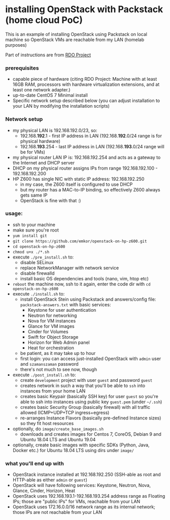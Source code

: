 # installing OpenStack with Packstack (home cloud PoC)
This is an example of installing OpenStack using Packstack on local machine so OpenStack VMs are reachable from my LAN (homelab purposes)

Part of instructions are from [RDO Project](https://www.rdoproject.org/install/packstack/)

### prerequisites
- capable piece of hardware (citing RDO Project: Machine with at least 16GB RAM, processors with hardware virtualization extensions, and at least one network adapter.)
- up-to-date CentOS 7 Minimal install
- Specific network setup described below (you can adjust installation to your LAN by modifying the installation scripts)

### Network setup
- my physical LAN is 192.168.192.0/23, so:
    - 192.168.**192**.1 - first IP address in LAN (192.168.**192**.0/24 range is for physical hardware)
    - 192.168.**193**.254 - last IP address in LAN (192.168.**193**.0/24 range will be for VMs)
- my physical router LAN IP is: 192.168.192.254 and acts as a gateway to the Internet and DHCP server
- DHCP on my physical router assigns IPs from range 192.168.192.100 - 192.168.192.200
- HP Z600 has single NIC with static IP address: 192.168.192.250
    - in my case, the Z600 itself is configured to use DHCP
    - but my router has a MAC-to-IP binding, so effectively Z600 always gets same IP
    - OpenStack is fine with that :)

### usage:
- ssh to your machine
- make sure you're root
- `yum install git`
- `git clone https://github.com/emkor/openstack-on-hp-z600.git`
- `cd openstack-on-hp-z600`
- `chmod u+x ./*.sh`
- execute `./pre_install.sh` to:
    - disable SELinux
    - replace NetworkManager with network service
    - disable firewalld
    - install basic OS dependencies and tools (nano, vim, htop etc)
- `reboot` the machine now, ssh to it again, enter the code dir with `cd openstack-on-hp-z600`
- execute `./install.sh` to:
    - install OpenStack Stein using Packstack and answers/config file: `packstack-answers.txt` with basic services:
        - Keystone for user authentication
        - Neutron for networking
        - Nova for VM instances
        - Glance for VM images
        - Cinder for Volumes
        - Swift for Object Storage
        - Horizon for Web Admin panel
        - Heat for orchestration
    - be patient, as it may take up to hour
    - first login: you can access just-installed OpenStack with `admin` user and `szamanszaman` password
    - there's not much to see now, though
- execute `./post_install.sh` to:
    - create `development` project with user `guest` and password `guest`
    - creates network in such a way that you'll be able to `ssh` into instances from your home LAN
    - creates basic Keypair (basically SSH key) for user `guest` so you're able to ssh into instances using public key `guest.pem` (under `~/.ssh`)
    - creates basic Security Group (basically firewall) with all traffic allowed (ICMP+UDP+TCP ingress+egress)
    - re-arranges Instance Flavors (basically pre-defined Instance sizes) so they fit host resources
- optionally, do `image/create_base_images.sh`
    - downloads and creates images for Centos 7, CoreOS, Debian 9 and Ubuntu 18.04 LTS and Ubuntu 19.04
- optionally, create basic images with specific SDKs (Python, Java, Docker etc.) for Ubuntu 18.04 LTS using dirs under `image/`

### what you'll end up with
- OpenStack instance installed at 192.168.192.250 (SSH-able as root and HTTP-able as either `admin` or `guest`)
- OpenStack will have following services: Keystone, Neutron, Nova, Glance, Cinder, Horizon, Heat
- OpenStack uses 192.168.193.1-192.168.193.254 address range as Floating IPs; those are "public IPs" for VMs, reachable from your LAN
- OpenStack uses 172.16.0.0/16 network range as its internal network; those IPs are not reachable from your LAN